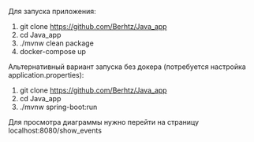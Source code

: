 Для запуска приложения:

1. git clone https://github.com/Berhtz/Java_app
2. cd Java_app
3. ./mvnw clean package
4. docker-compose up

Альтернативный вариант запуска без докера (потребуется настройка application.properties):

1. git clone https://github.com/Berhtz/Java_app
2. cd Java_app
4. ./mvnw spring-boot:run

Для просмотра диаграммы нужно перейти на страницу localhost:8080/show_events
